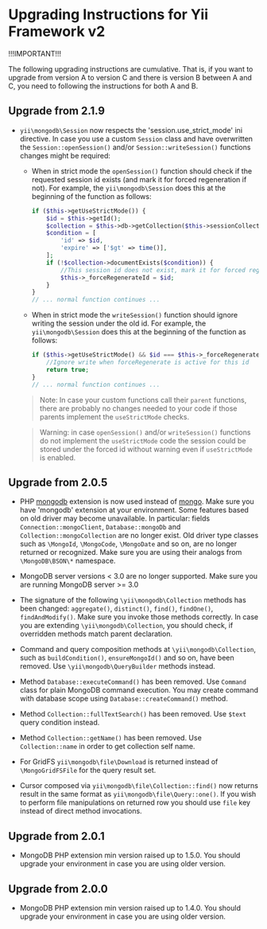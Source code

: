 Upgrading Instructions for Yii Framework v2
===========================================

!!!IMPORTANT!!!

The following upgrading instructions are cumulative. That is,
if you want to upgrade from version A to version C and there is
version B between A and C, you need to following the instructions
for both A and B.

Upgrade from 2.1.9
----------------------

* `yii\mongodb\Session` now respects the 'session.use_strict_mode' ini directive.
  In case you use a custom `Session` class and have overwritten the `Session::openSession()` and/or 
  `Session::writeSession()` functions changes might be required:
  * When in strict mode the `openSession()` function should check if the requested session id exists
    (and mark it for forced regeneration if not).
    For example, the `yii\mongodb\Session` does this at the beginning of the function as follows:
    ```php
    if ($this->getUseStrictMode()) {
        $id = $this->getId();
        $collection = $this->db->getCollection($this->sessionCollection);
        $condition = [
            'id' => $id,
            'expire' => ['$gt' => time()],
        ];
        if (!$collection->documentExists($condition)) {
            //This session id does not exist, mark it for forced regeneration
            $this->_forceRegenerateId = $id;
        }
    }
    // ... normal function continues ...
    ``` 
  * When in strict mode the `writeSession()` function should ignore writing the session under the old id.
    For example, the `yii\mongodb\Session` does this at the beginning of the function as follows:
    ```php
    if ($this->getUseStrictMode() && $id === $this->_forceRegenerateId) {
        //Ignore write when forceRegenerate is active for this id
        return true;
    }
    // ... normal function continues ...
    ```
  > Note: In case your custom functions call their `parent` functions, there are probably no changes needed to your 
    code if those parents implement the `useStrictMode` checks.

  > Warning: in case `openSession()` and/or `writeSession()` functions do not implement the `useStrictMode` code
    the session could be stored under the forced id without warning even if `useStrictMode` is enabled.


Upgrade from 2.0.5
----------------------

* PHP [mongodb](https://php.net/manual/en/set.mongodb.php) extension is now used instead of [mongo](https://php.net/manual/en/book.mongo.php).
  Make sure you have 'mongodb' extension at your environment. Some features based on old driver may become unavailable.
  In particular: fields `Connection::mongoClient`, `Database::mongoDb` and `Collection::mongoCollection` are no longer exist.
  Old driver type classes such as `\MongoId`, `\MongoCode`, `\MongoDate` and so on, are no longer returned or
  recognized. Make sure you are using their analogs from `\MongoDB\BSON\*` namespace.

* MongoDB server versions < 3.0 are no longer supported. Make sure you are running MongoDB server >= 3.0

* The signature of the following `\yii\mongodb\Collection` methods has been changed: `aggregate()`, `distinct()`,
  `find()`, `findOne()`, `findAndModify()`. Make sure you invoke those methods correctly. In case you are
  extending `\yii\mongodb\Collection`, you should check, if overridden methods match parent declaration.

* Command and query composition methods at `\yii\mongodb\Collection`, such as `buildCondition()`, `ensureMongoId()`
  and so on, have been removed. Use `\yii\mongodb\QueryBuilder` methods instead.

* Method `Database::executeCommand()` has been removed. Use `Command` class for plain MongoDB command execution.
  You may create command with database scope using `Database::createCommand()` method.

* Method `Collection::fullTextSearch()` has been removed. Use `$text` query condition instead.

* Method `Collection::getName()` has been removed. Use `Collection::name` in order to get collection self name.

* For GridFS `yii\mongodb\file\Download` is returned instead of `\MongoGridFSFile` for the query result set.

* Cursor composed via `yii\mongodb\file\Collection::find()` now returns result in the same format as `yii\mongodb\file\Query::one()`.
  If you wish to perform file manipulations on returned row you should use `file` key instead of direct method invocations.

Upgrade from 2.0.1
----------------------

* MongoDB PHP extension min version raised up to 1.5.0. You should upgrade your environment in case you are
  using older version.

Upgrade from 2.0.0
----------------------

* MongoDB PHP extension min version raised up to 1.4.0. You should upgrade your environment in case you are
  using older version.

